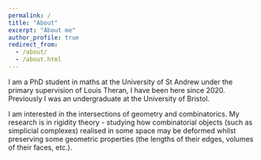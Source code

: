 ```yaml
---
permalink: /
title: "About"
excerpt: "About me"
author_profile: true
redirect_from: 
  - /about/
  - /about.html
---
```


I am a PhD student in maths at the University of St Andrew under the primary supervision of Louis Theran, I have been here since 2020. Previously I was an undergraduate at the University of Bristol.

I am interested in the intersections of geometry and combinatorics. My research is in rigidity theory - studying how combinatorial objects (such as simplicial complexes) realised in some space may be deformed whilst preserving some geometric properties (the lengths of their edges, volumes of their faces, etc.).
